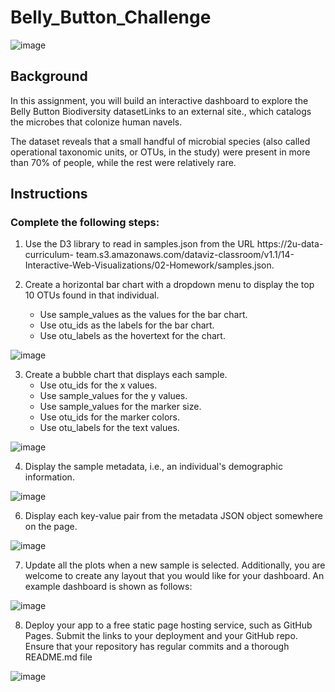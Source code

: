 # Belly_Button_Challenge

![image](https://github.com/ChenitaFrancis-Hare/Belly_Button_Challenge/blob/Main]/image.jpg?raw=true)


## Background
In this assignment, you will build an interactive dashboard to explore the Belly Button Biodiversity datasetLinks to an external site., which catalogs the microbes that colonize human navels.

The dataset reveals that a small handful of microbial species (also called operational taxonomic units, or OTUs, in the study) were present in more than 70% of people, while the rest were relatively rare.


## Instructions
### Complete the following steps:
1. Use the D3 library to read in samples.json from the URL https://2u-data-curriculum-      team.s3.amazonaws.com/dataviz-classroom/v1.1/14-Interactive-Web-Visualizations/02-Homework/samples.json.



2. Create a horizontal bar chart with a dropdown menu to display the top 10 OTUs found in that individual.
    * Use sample_values as the values for the bar chart.
    * Use otu_ids as the labels for the bar chart.
    * Use otu_labels as the hovertext for the chart.
  
![image](https://github.com/ChenitaFrancis-Hare/Belly_Button_Challenge/blob/Main]/image.jpg?raw=true)



3. Create a bubble chart that displays each sample.
    * Use otu_ids for the x values.
    * Use sample_values for the y values.
    * Use sample_values for the marker size.
    * Use otu_ids for the marker colors.
    * Use otu_labels for the text values.
  
![image](https://github.com/ChenitaFrancis-Hare/Belly_Button_Challenge/blob/Main]/image.jpg?raw=true)



4. Display the sample metadata, i.e., an individual's demographic information.

![image](https://github.com/ChenitaFrancis-Hare/Belly_Button_Challenge/blob/Main]/image.jpg?raw=true)



6. Display each key-value pair from the metadata JSON object somewhere on the page.

![image](https://github.com/ChenitaFrancis-Hare/Belly_Button_Challenge/blob/Main]/image.jpg?raw=true)



7. Update all the plots when a new sample is selected. Additionally, you are welcome to create any layout that you would like for your dashboard. An example dashboard is shown as follows:

![image](https://github.com/ChenitaFrancis-Hare/Belly_Button_Challenge/blob/Main]/image.jpg?raw=true)



8. Deploy your app to a free static page hosting service, such as GitHub Pages. Submit the links to your deployment and your GitHub repo. Ensure that your repository has regular commits and a thorough README.md file

![image](https://github.com/ChenitaFrancis-Hare/Belly_Button_Challenge/blob/Main]/image.jpg?raw=true)
